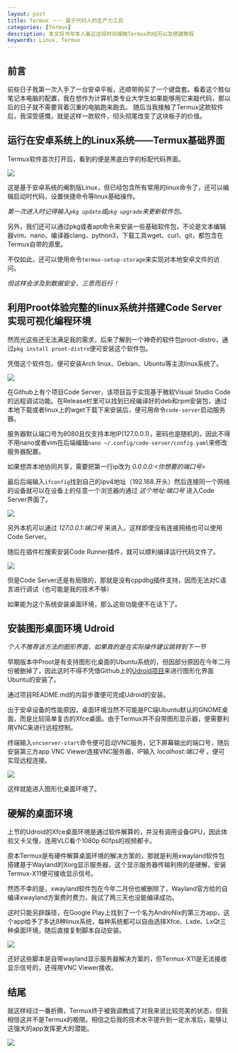 ```yaml
---
layout: post
title: Termux －－ 属于代码人的生产力工具
categories: [Termux]
description: 本文将书写本人最近这段时间接触Termux的经历以及搭建教程
keywords: Linux, Termux
---
```


## 前言

前些日子我第一次入手了一台安卓平板，还顺带购买了一个键盘套。看着这个胜似笔记本电脑的配置，我在想作为计算机类专业大学生如果能够用它来敲代码，那以后的日子就不需要背着沉重的电脑跑来跑去。
随后当我接触了Termux这款软件后，我深受感慨，就是这样一款软件，彻头彻尾改变了这块板子的价值。

## 运行在安卓系统上的Linux系统——Termux基础界面

Termux软件首次打开后，看到的便是黑底白字的标配代码界面。

![](/img/termux/1646976019262_012141.jpg)

这是基于安卓系统的阉割版Linux，但已经包含所有常用的linux命令了，还可以编辑启动时代码，设置快捷命令等linux基础操作。

*第一次进入时记得输入`pkg update`或`pkg upgrade`来更新软件包。*

另外，我们还可以通过pkg或者apt命令来安装一些基础软件包，不论是文本编辑器vim、nano，编译器clang、python3，下载工具wget、curl、git，都包含在Termux自带的源里。

不仅如此，还可以使用命令`termux-setup-storage`来实现对本地安卓文件的访问。

*但这样会涉及到数据安全，三思而后行！*

## 利用Proot体验完整的linux系统并搭建Code Server实现可视化编程环境

然而光这些还无法满足我的需求，后来了解到一个神奇的软件包proot-distro，通过`pkg install proot-distro`便可安装这个软件包。

凭借这个软件包，便可安装Arch linux、Debian、Ubuntu等主流linux系统了。

![](/img/termux/screenshot.jpg)

在Github上有个项目Code Server，该项目旨于实现基于微软Visual Studio Code的远程调试功能。在Release栏里可以找到已经编译好的deb和rpm安装包，通过本地下载或者linux上的wget下载下来安装后，便可用命令`code-server`启动服务器。

服务器默认端口号为8080且仅支持本地IP(127.0.0.1)，密码也是随机的，因此不得不用nano或者vim在后端编辑`nano ~/.config/code-server/config.yaml`来修改服务器配置。

如果想弄本地协同共享，需要把第一行ip改为
*0.0.0.0:<你想要的端口号>*

最后后端输入`ifconfig`找到自己的ipv4地址（192.168.开头）然后连接同一个网络的设备就可以在设备上的任意一个浏览器内通过 
*这个地址:端口号*
 进入Code Server界面了。

![](/img/termux/1646975979473_012121.jpg)

另外本机可以通过
*127.0.0.1:端口号*
来进入，这样即使没有连接网络也可以使用Code Server。

随后在插件栏搜索安装Code Runner插件，就可以顺利编译运行代码文件了。

![](img/termux/1646975979460_012055.jpg)

但是Code Server还是有局限的，那就是没有cppdbg插件支持，因而无法对C语言进行调试（也可能是我的技术不够）

如果能为这个系统安装桌面环境，那么这些功能便不在话下了。

## 安装图形桌面环境 Udroid

*个人不推荐该方法的图形界面，如果真的是在实际操作建议跳转到下一节*

早期版本中Proot是有支持图形化桌面的Ubuntu系统的，但因部分原因在今年二月份被删掉了，因此这时不得不凭借Github上的[Udroid项目](https://github.com/RandomCoderOrg/ubuntu-on-android)来进行图形化界面Ubuntu的安装了。

通过项目README.md的内容步骤便可完成Udroid的安装。

出于安卓设备的性能原因，桌面环境当然不可能是PC端Ubuntu默认的GNOME桌面，而是比较简单复古的Xfce桌面。由于Termux并不自带图形显示器，便需要利用VNC来进行远程控制。

终端输入`vncserver-start`命令便可启动VNC服务，记下屏幕输出的端口号，随后安装第三方app VNC Viewer连接VNC服务器，IP输入
*localhost:端口号*
，便可实现远程连接。

![](/img/termux/1646975979432_011946.jpg)

这样就能进入图形化桌面环境了。

## 硬解的桌面环境

上节的Udroid的Xfce桌面环境是通过软件解算的，并没有调用设备GPU，因此体验又卡又慢，连用VLC看个1080p 60fps的视频都卡。

原本Termux是有硬件解算桌面环境的解决方案的，那就是利用xwayland软件包搭建基于Wayland的Xorg显示服务器，这个显示服务器传输利用的是硬解，安装Termux-X11便可接收显示信号。

然而不幸的是，xwayland软件包在今年二月份也被删除了，Wayland官方给的自编译xwayland方案费时费力，我试了两三天也没能编译成功。

这时只能另辟蹊径，在Google Play上找到了一个名为AndroNix的第三方app，这个app给予了多达8种linux系统，每种系统都可以自由选择Xfce、Lxde、LxQt三种桌面环境，随后直接复制脚本自动安装。

![](/img/termux/1646975979451_012034.jpg)

还好这些脚本是自带wayland显示服务器解决方案的，但Termux-X11是无法接收显示信号的，还得用VNC Viewer接收。

## 结尾

就这样经过一番折腾，Termux终于被我调教成了对我来说比较完美的状态，但我相信这并不是Termux的极限。相信之后我的技术水平提升到一定水准后，能够让这强大的app发挥更大的潜能。

![](/img/termux/1646975979442_012007.jpg)

